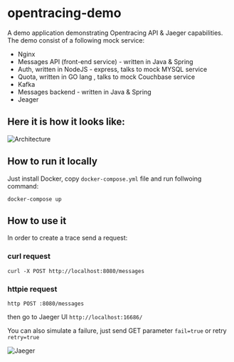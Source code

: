 # opentracing-demo
A demo application demonstrating Opentracing API &amp; Jaeger capabilities. The demo consist of a following mock service:

- Nginx
- Messages API (front-end service) - written in Java & Spring 
- Auth, written in NodeJS - express, talks to mock MYSQL service
- Quota, written in GO lang , talks to mock Couchbase service
- Kafka
- Messages backend - written in Java & Spring
- Jeager

Here it is how it looks like:
-- 
![Architecture](http://upload.peterjurkovic.com/uploaded_files/demo-architecture.png)


## How to run it locally

Just install Docker, copy `docker-compose.yml` file and run follwoing command:

```
docker-compose up
```

## How to use it

In order to create a trace send a request:

### curl request
```
curl -X POST http://localhost:8080/messages
````

### httpie request

```
http POST :8080/messages
````


then go to Jaeger UI `http://localhost:16686/`

You can also simulate a failure, just send GET parameter `fail=true` or retry `retry=true`


![Jaeger](http://upload.peterjurkovic.com/uploaded_files/opentracing.png)


